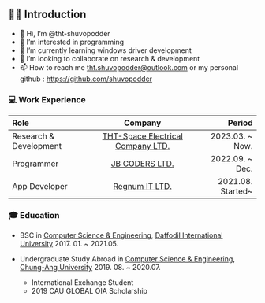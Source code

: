 ## 🙋‍♂️ Introduction

- 👋 Hi, I’m @tht-shuvopodder
- 👀 I’m interested in programming
- 🌱 I’m currently learning windows driver development
- 💞️ I’m looking to collaborate on research & development
- 📫 How to reach me tht.shuvopodder@outlook.com or my personal github : https://github.com/shuvopodder

### 💻 Work Experience
| Role | Company | Period |
|:---|:---:|---:|
| Research & Development | [THT-Space Electrical Company LTD.](http://www.printernoble.com) | 2023.03. ~ Now. |
| Programmer | [JB CODERS LTD.](https://jbc-corp.com/en/home) | 2022.09. ~ Dec. |
| App Developer | [Regnum IT LTD.](https://regnumit.com) | 2021.08. Started~  |

### 🎓 Education
- BSC in [Computer Science & Engineering](https://daffodilvarsity.edu.bd/department/cse), [Daffodil International University](https://daffodilvarsity.edu.bd/) 2017. 01. ~ 2021.05.

- Undergraduate Study Abroad in [Computer Science & Engineering](https://cse.cau.ac.kr/main.php), [Chung-Ang University](https://www.cau.ac.kr/index.do) 2019. 08. ~ 2020.07.
  - International Exchange Student
  - 2019 CAU GLOBAL OIA Scholarship

<!---
tht-shuvopodder/tht-shuvopodder is a ✨ special ✨ repository because its `README.md` (this file) appears on your GitHub profile.
You can click the Preview link to take a look at your changes.
--->
